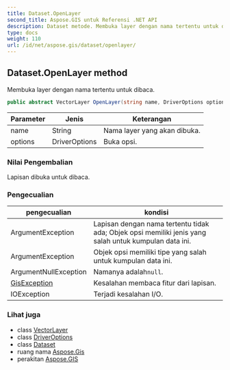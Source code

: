 ```yaml
---
title: Dataset.OpenLayer
second_title: Aspose.GIS untuk Referensi .NET API
description: Dataset metode. Membuka layer dengan nama tertentu untuk dibaca.
type: docs
weight: 110
url: /id/net/aspose.gis/dataset/openlayer/
---
```

## Dataset.OpenLayer method

Membuka layer dengan nama tertentu untuk dibaca.

```csharp
public abstract VectorLayer OpenLayer(string name, DriverOptions options = null)
```

| Parameter | Jenis | Keterangan |
| --- | --- | --- |
| name | String | Nama layer yang akan dibuka. |
| options | DriverOptions | Buka opsi. |

### Nilai Pengembalian

Lapisan dibuka untuk dibaca.

### Pengecualian

| pengecualian | kondisi |
| --- | --- |
| ArgumentException | Lapisan dengan nama tertentu tidak ada; Objek opsi memiliki jenis yang salah untuk kumpulan data ini. |
| ArgumentException | Objek opsi memiliki tipe yang salah untuk kumpulan data ini. |
| ArgumentNullException | Namanya adalah`null`. |
| [GisException](../../gisexception/) | Kesalahan membaca fitur dari lapisan. |
| IOException | Terjadi kesalahan I/O. |

### Lihat juga

* class [VectorLayer](../../vectorlayer/)
* class [DriverOptions](../../driveroptions/)
* class [Dataset](../)
* ruang nama [Aspose.Gis](../../dataset/)
* perakitan [Aspose.GIS](../../../)


